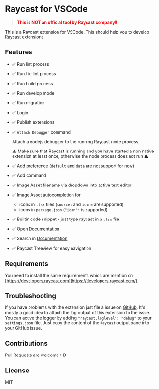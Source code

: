 # Raycast for VSCode

> <span style="color:red; font-weight:bold;">This is NOT an official tool by Raycast company!!</span>

This is a [Raycast](https://raycast.com) extension for VSCode. This should help you to develop [Raycast](https://raycast.com) extensions.

## Features

- ✅ Run lint process
- ✅ Run fix-lint process
- ✅ Run build process
- ✅ Run develop mode
- ✅ Run migration
- ✅ Login
- ✅ Publish extensions
- ✅ `Attach Debugger` command

  Attach a nodejs debugger to the running Raycast node process.

  ⚠️ Make sure that Raycast is running and you have started a non native extension at least once, otherwise the node process does not run ⚠️

- ✅ Add preference (`default` and `data` are not support for now)
- ✅ Add command
- ✅ Image Asset filename via dropdown into active text editor
- ✅ Image Asset autocompletion for
  - icons in `.tsx` files (`source:` and `icon=` are supported)
  - icons in `package.json` (`"icon":` is supported)
- ✅ Builtin code snippet - just type raycast in a `.tsx` file
- ✅ Open [Documentation](https://developers.raycast.com)
- ✅ Search in [Documentation](https://developers.raycast.com)
- ✅ Raycast Treeview for easy navigation

## Requirements

You need to install the same requirements which are mention on [https://developers.raycast.com](https://developers.raycast.com/).

## Troubleshooting

If you have problems with the extension just file a issue on [GitHub](https://github.com/tonka3000/vscode-raycast/issues). It's mostly a good idea to attach the log output of this extension to the issue. You can active the logger by adding `"raycast.loglevel": "debug"` to your `settings.json` file. Just copy the content of the `Raycast` output pane into your GitHub issue.

## Contributions

Pull Requests are welcome :-D

## License

MIT
